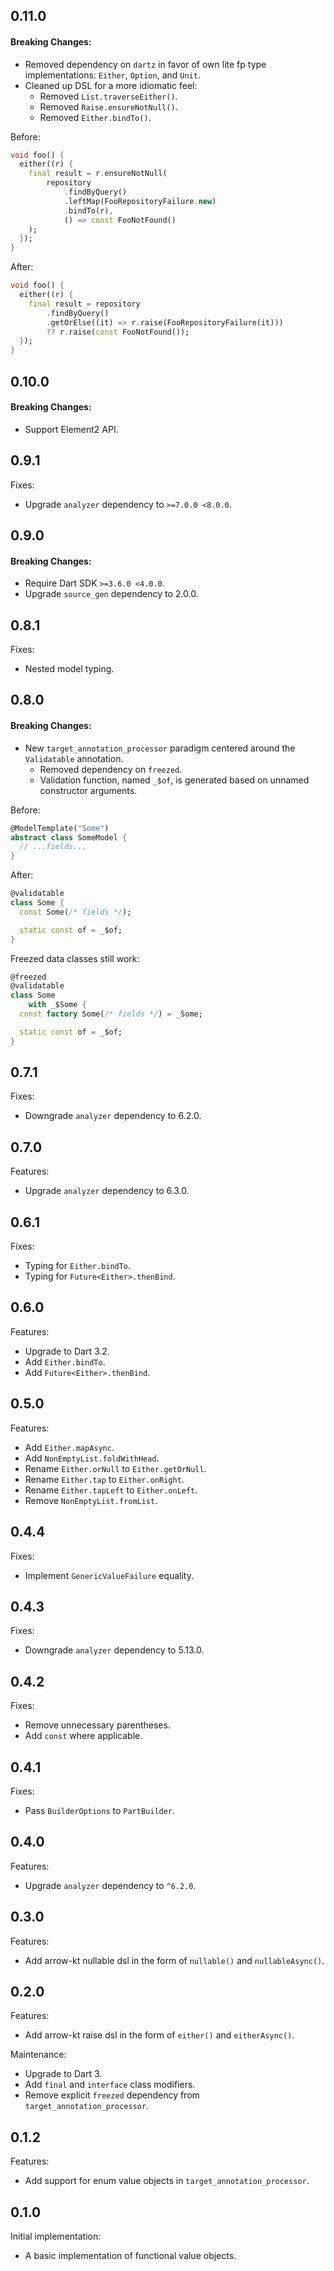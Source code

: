 ## 0.11.0

#### Breaking Changes:

- Removed dependency on `dartz` in favor of own lite fp type implementations: `Either`, `Option`, and `Unit`.
- Cleaned up DSL for a more idiomatic feel:
    - Removed `List.traverseEither()`.
    - Removed `Raise.ensureNotNull()`.
    - Removed `Either.bindTo()`.

Before:

```dart
void foo() {
  either((r) {
    final result = r.ensureNotNull(
        repository
            .findByQuery()
            .leftMap(FooRepositoryFailure.new)
            .bindTo(r),
            () => const FooNotFound()
    );
  });
}
```

After:

```dart
void foo() {
  either((r) {
    final result = repository
        .findByQuery()
        .getOrElse((it) => r.raise(FooRepositoryFailure(it)))
        ?? r.raise(const FooNotFound());
  });
}
```

## 0.10.0

#### Breaking Changes:

- Support Element2 API.

## 0.9.1

Fixes:

- Upgrade `analyzer` dependency to `>=7.0.0 <8.0.0`.

## 0.9.0

#### Breaking Changes:

- Require Dart SDK `>=3.6.0 <4.0.0`.
- Upgrade `source_gen` dependency to 2.0.0.

## 0.8.1

Fixes:

- Nested model typing.

## 0.8.0

#### Breaking Changes:

- New `target_annotation_processor` paradigm centered around the `Validatable` annotation.
    - Removed dependency on `freezed`.
    - Validation function, named `_$of`, is generated based on unnamed constructor arguments.

Before:

```dart
@ModelTemplate("Some")
abstract class SomeModel {
  // ...fields...
}
```

After:

```dart
@validatable
class Some {
  const Some(/* fields */);

  static const of = _$of;
}
```

Freezed data classes still work:

```dart
@freezed
@validatable
class Some
    with _$Some {
  const factory Some(/* fields */) = _Some;

  static const of = _$of;
}
```

## 0.7.1

Fixes:

- Downgrade `analyzer` dependency to 6.2.0.

## 0.7.0

Features:

- Upgrade `analyzer` dependency to 6.3.0.

## 0.6.1

Fixes:

- Typing for `Either.bindTo`.
- Typing for `Future<Either>.thenBind`.

## 0.6.0

Features:

- Upgrade to Dart 3.2.
- Add `Either.bindTo`.
- Add `Future<Either>.thenBind`.

## 0.5.0

Features:

- Add `Either.mapAsync`.
- Add `NonEmptyList.foldWithHead`.
- Rename `Either.orNull` to `Either.getOrNull`.
- Rename `Either.tap` to `Either.onRight`.
- Rename `Either.tapLeft` to `Either.onLeft`.
- Remove `NonEmptyList.fromList`.

## 0.4.4

Fixes:

- Implement `GenericValueFailure` equality.

## 0.4.3

Fixes:

- Downgrade `analyzer` dependency to 5.13.0.

## 0.4.2

Fixes:

- Remove unnecessary parentheses.
- Add `const` where applicable.

## 0.4.1

Fixes:

- Pass `BuilderOptions` to `PartBuilder`.

## 0.4.0

Features:

- Upgrade `analyzer` dependency to `^6.2.0`.

## 0.3.0

Features:

- Add arrow-kt nullable dsl in the form of `nullable()` and `nullableAsync()`.

## 0.2.0

Features:

- Add arrow-kt raise dsl in the form of `either()` and `eitherAsync()`.

Maintenance:

- Upgrade to Dart 3.
- Add `final` and `interface` class modifiers.
- Remove explicit `freezed` dependency from `target_annotation_processor`.

## 0.1.2

Features:

- Add support for enum value objects in `target_annotation_processor`.

## 0.1.0

Initial implementation:

- A basic implementation of functional value objects.
